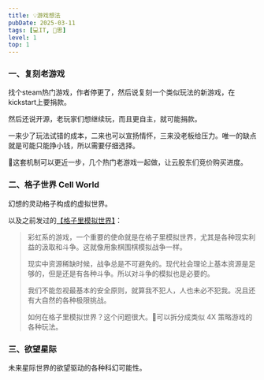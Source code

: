 ```yaml
---
title: 💡游戏想法
pubDate: 2025-03-11
tags: [💻IT, 🤔思]
level: 1
top: 1
---
```


### 一、复刻老游戏

找个steam热门游戏，作者停更了，然后说复刻一个类似玩法的新游戏，在kickstart上要捐款。

然后还说开源，老玩家们想继续玩，而且更自主，就可能捐款。

一来少了玩法试错的成本，二来也可以宣扬情怀，三来没老板给压力。唯一的缺点就是可能只能挣小钱，所以需要仔细选择。

🤔这套机制可以更近一步，几个热门老游戏一起做，让云股东们竞价购买进度。

### 二、格子世界 Cell World

幻想的灵动格子构成的虚拟世界。

以及之前发过的[【格子里模拟世界】](/lab/20240720-simulate-world-in-grid)：

> 彩虹系的游戏，一个重要的使命就是在格子里模拟世界，尤其是各种现实利益的汲取和斗争。这就像用象棋围棋模拟战争一样。
>
> 现实中资源稀缺时候，战争总是不可避免的。现代社会理论上基本资源是足够的，但是还是有各种斗争。所以对斗争的模拟也是必要的。
>
> 我们不能忽视最基本的安全原则，就算我不犯人，人也未必不犯我。况且还有大自然的各种极限挑战。
>
> 如何在格子里模拟世界？这个问题很大。🤔可以拆分成类似 4X 策略游戏的各种玩法。

### 三、欲望星际

未来星际世界的欲望驱动的各种科幻可能性。
